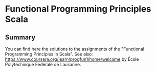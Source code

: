# Functional Programming Principles Scala #

## Summary ##

You can find here the solutions to the assignments of the "Functional Programming Principles in Scala".
See also:
https://www.coursera.org/learn/progfun1/home/welcome
by École Polytechnique Fédérale de Lausanne.

